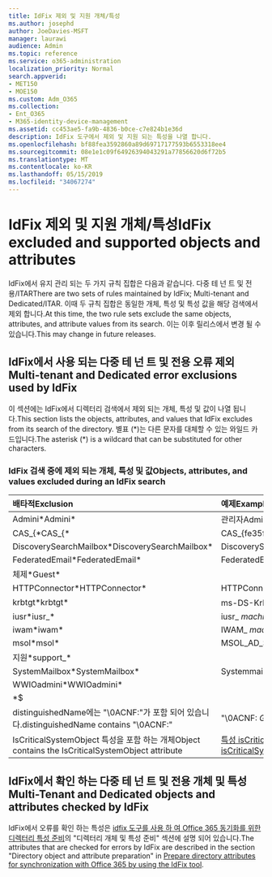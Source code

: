 ```yaml
---
title: IdFix 제외 및 지원 개체/특성
ms.author: josephd
author: JoeDavies-MSFT
manager: laurawi
audience: Admin
ms.topic: reference
ms.service: o365-administration
localization_priority: Normal
search.appverid:
- MET150
- MOE150
ms.custom: Adm_O365
ms.collection:
- Ent_O365
- M365-identity-device-management
ms.assetid: cc453ae5-fa9b-4836-b0ce-c7e824b1e36d
description: IdFix 도구에서 제외 및 지원 되는 특성을 나열 합니다.
ms.openlocfilehash: bf88fea3592860a89d69717177593b6553318ee4
ms.sourcegitcommit: 08e1e1c09f64926394043291a77856620d6f72b5
ms.translationtype: MT
ms.contentlocale: ko-KR
ms.lasthandoff: 05/15/2019
ms.locfileid: "34067274"
---
```

# <a name="idfix-excluded-and-supported-objects-and-attributes"></a><span data-ttu-id="40004-103">IdFix 제외 및 지원 개체/특성</span><span class="sxs-lookup"><span data-stu-id="40004-103">IdFix excluded and supported objects and attributes</span></span>
<span data-ttu-id="40004-104">IdFix에서 유지 관리 되는 두 가지 규칙 집합은 다음과 같습니다. 다중 테 넌 트 및 전용/ITAR</span><span class="sxs-lookup"><span data-stu-id="40004-104">There are two sets of rules maintained by IdFix; Multi-tenant and Dedicated/ITAR.</span></span> <span data-ttu-id="40004-105">이때 두 규칙 집합은 동일한 개체, 특성 및 특성 값을 해당 검색에서 제외 합니다.</span><span class="sxs-lookup"><span data-stu-id="40004-105">At this time, the two rule sets exclude the same objects, attributes, and attribute values from its search.</span></span> <span data-ttu-id="40004-106">이는 이후 릴리스에서 변경 될 수 있습니다.</span><span class="sxs-lookup"><span data-stu-id="40004-106">This may change in future releases.</span></span>
  
## <a name="multi-tenant-and-dedicated-error-exclusions-used-by-idfix"></a><span data-ttu-id="40004-107">IdFix에서 사용 되는 다중 테 넌 트 및 전용 오류 제외</span><span class="sxs-lookup"><span data-stu-id="40004-107">Multi-tenant and Dedicated error exclusions used by IdFix</span></span>
<span data-ttu-id="40004-108">이 섹션에는 IdFix에서 디렉터리 검색에서 제외 되는 개체, 특성 및 값이 나열 됩니다.</span><span class="sxs-lookup"><span data-stu-id="40004-108">This section lists the objects, attributes, and values that IdFix excludes from its search of the directory.</span></span> <span data-ttu-id="40004-109">별표 (\*)는 다른 문자를 대체할 수 있는 와일드 카드입니다.</span><span class="sxs-lookup"><span data-stu-id="40004-109">The asterisk (\*) is a wildcard that can be substituted for other characters.</span></span>
  
### <a name="objects-attributes-and-values-excluded-during-an-idfix-search"></a><span data-ttu-id="40004-110">IdFix 검색 중에 제외 되는 개체, 특성 및 값</span><span class="sxs-lookup"><span data-stu-id="40004-110">Objects, attributes, and values excluded during an IdFix search</span></span>

|<span data-ttu-id="40004-111">**배타적**</span><span class="sxs-lookup"><span data-stu-id="40004-111">**Exclusion**</span></span>|<span data-ttu-id="40004-112">**예제**</span><span class="sxs-lookup"><span data-stu-id="40004-112">**Example**</span></span>|
|:-----|:-----|
|<span data-ttu-id="40004-113">Admini\*</span><span class="sxs-lookup"><span data-stu-id="40004-113">Admini\*</span></span> |<span data-ttu-id="40004-114">관리자</span><span class="sxs-lookup"><span data-stu-id="40004-114">Administrator</span></span> |
|<span data-ttu-id="40004-115">CAS_{\*</span><span class="sxs-lookup"><span data-stu-id="40004-115">CAS_{\*</span></span>  |<span data-ttu-id="40004-116">CAS_{fe35fc98e69e4d08}</span><span class="sxs-lookup"><span data-stu-id="40004-116">CAS_{fe35fc98e69e4d08}</span></span> |
|<span data-ttu-id="40004-117">DiscoverySearchMailbox\*</span><span class="sxs-lookup"><span data-stu-id="40004-117">DiscoverySearchMailbox\*</span></span>  |<span data-ttu-id="40004-118">DiscoverySearchMailbox</span><span class="sxs-lookup"><span data-stu-id="40004-118">DiscoverySearchMailbox</span></span>  |
|<span data-ttu-id="40004-119">FederatedEmail\*</span><span class="sxs-lookup"><span data-stu-id="40004-119">FederatedEmail\*</span></span> |<span data-ttu-id="40004-120">FederatedEmail.</span><span class="sxs-lookup"><span data-stu-id="40004-120">FederatedEmail.</span></span> <span data-ttu-id="40004-121">*GUID*</span><span class="sxs-lookup"><span data-stu-id="40004-121">*GUID*</span></span> |
|<span data-ttu-id="40004-122">체제\*</span><span class="sxs-lookup"><span data-stu-id="40004-122">Guest\*</span></span> ||
|<span data-ttu-id="40004-123">HTTPConnector\*</span><span class="sxs-lookup"><span data-stu-id="40004-123">HTTPConnector\*</span></span>  |<span data-ttu-id="40004-124">HTTPConnector</span><span class="sxs-lookup"><span data-stu-id="40004-124">HTTPConnector</span></span> |
|<span data-ttu-id="40004-125">krbtgt\*</span><span class="sxs-lookup"><span data-stu-id="40004-125">krbtgt\*</span></span> |<span data-ttu-id="40004-126">ms-DS-KrbTgt-링크</span><span class="sxs-lookup"><span data-stu-id="40004-126">ms-DS-KrbTgt-Link</span></span> |
|<span data-ttu-id="40004-127">iusr\*</span><span class="sxs-lookup"><span data-stu-id="40004-127">iusr_\*</span></span> |<span data-ttu-id="40004-128">iusr_ *machinename*</span><span class="sxs-lookup"><span data-stu-id="40004-128">iusr_ *machinename*</span></span> |
|<span data-ttu-id="40004-129">iwam\*</span><span class="sxs-lookup"><span data-stu-id="40004-129">iwam\*</span></span>  |<span data-ttu-id="40004-130">IWAM_ *machinename*</span><span class="sxs-lookup"><span data-stu-id="40004-130">IWAM_ *machinename*</span></span> |
|<span data-ttu-id="40004-131">msol\*</span><span class="sxs-lookup"><span data-stu-id="40004-131">msol\*</span></span> |<span data-ttu-id="40004-132">MSOL_AD_SYNC</span><span class="sxs-lookup"><span data-stu-id="40004-132">MSOL_AD_SYNC</span></span> |
|<span data-ttu-id="40004-133">지원\*</span><span class="sxs-lookup"><span data-stu-id="40004-133">support_\*</span></span> ||
|<span data-ttu-id="40004-134">SystemMailbox\*</span><span class="sxs-lookup"><span data-stu-id="40004-134">SystemMailbox\*</span></span> |<span data-ttu-id="40004-135">Systemmailbox { *GUID* }</span><span class="sxs-lookup"><span data-stu-id="40004-135">Systemmailbox{ *GUID*  }</span></span>|
|<span data-ttu-id="40004-136">WWIOadmini\*</span><span class="sxs-lookup"><span data-stu-id="40004-136">WWIOadmini\*</span></span>  ||
|\*$ ||
|<span data-ttu-id="40004-137">distinguishedName에는 "\0ACNF:"가 포함 되어 있습니다.</span><span class="sxs-lookup"><span data-stu-id="40004-137">distinguishedName contains "\0ACNF:"</span></span>|<span data-ttu-id="40004-138">"\0ACNF: *GUID* "</span><span class="sxs-lookup"><span data-stu-id="40004-138">"\0ACNF: *GUID*  "</span></span> |
|<span data-ttu-id="40004-139">IsCriticalSystemObject 특성을 포함 하는 개체</span><span class="sxs-lookup"><span data-stu-id="40004-139">Object contains the IsCriticalSystemObject attribute</span></span> |<span data-ttu-id="40004-140">[특성 isCriticalSystemObject](https://go.microsoft.com/fwlink/p/?LinkId=401169)를 참조 하세요.</span><span class="sxs-lookup"><span data-stu-id="40004-140">See [Attribute isCriticalSystemObject](https://go.microsoft.com/fwlink/p/?LinkId=401169).</span></span> |
   
## <a name="multi-tenant-and-dedicated-objects-and-attributes-checked-by-idfix"></a><span data-ttu-id="40004-141">IdFix에서 확인 하는 다중 테 넌 트 및 전용 개체 및 특성</span><span class="sxs-lookup"><span data-stu-id="40004-141">Multi-Tenant and Dedicated objects and attributes checked by IdFix</span></span>
<span data-ttu-id="40004-142">IdFix에서 오류를 확인 하는 특성은 [idfix 도구를 사용 하 여 Office 365 동기화를 위한 디렉터리 특성 준비](prepare-directory-attributes-for-synch-with-idfix.md)의 "디렉터리 개체 및 특성 준비" 섹션에 설명 되어 있습니다.</span><span class="sxs-lookup"><span data-stu-id="40004-142">The attributes that are checked for errors by IdFix are described in the section "Directory object and attribute preparation" in [Prepare directory attributes for synchronization with Office 365 by using the IdFix tool](prepare-directory-attributes-for-synch-with-idfix.md).</span></span>
  

